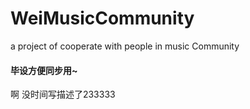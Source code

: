 # WeiMusicCommunity
a project of cooperate with people in music Community

#### 毕设方便同步用~

啊 没时间写描述了233333
